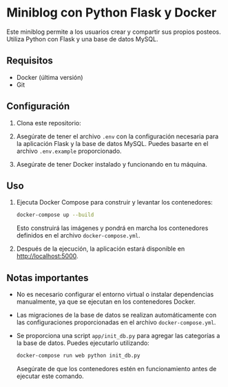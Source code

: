 # Miniblog con Python Flask y Docker

Este miniblog permite a los usuarios crear y compartir sus propios posteos. Utiliza Python con Flask y una base de datos MySQL.

## Requisitos

- Docker (última versión)
- Git

## Configuración

1. Clona este repositorio:


2. Asegúrate de tener el archivo `.env` con la configuración necesaria para la aplicación Flask y la base de datos MySQL. Puedes basarte en el archivo `.env.example` proporcionado.

3. Asegúrate de tener Docker instalado y funcionando en tu máquina.

## Uso

1. Ejecuta Docker Compose para construir y levantar los contenedores:

    ```bash
    docker-compose up --build
    ```

    Esto construirá las imágenes y pondrá en marcha los contenedores definidos en el archivo `docker-compose.yml`.

2. Después de la ejecución, la aplicación estará disponible en [http://localhost:5000](http://localhost:5000).

## Notas importantes

- No es necesario configurar el entorno virtual o instalar dependencias manualmente, ya que se ejecutan en los contenedores Docker.
- Las migraciones de la base de datos se realizan automáticamente con las configuraciones proporcionadas en el archivo `docker-compose.yml`.
- Se proporciona una script `app/init_db.py` para agregar las categorías a la base de datos. Puedes ejecutarlo utilizando:

    ```bash
    docker-compose run web python init_db.py
    ```

    Asegúrate de que los contenedores estén en funcionamiento antes de ejecutar este comando.


